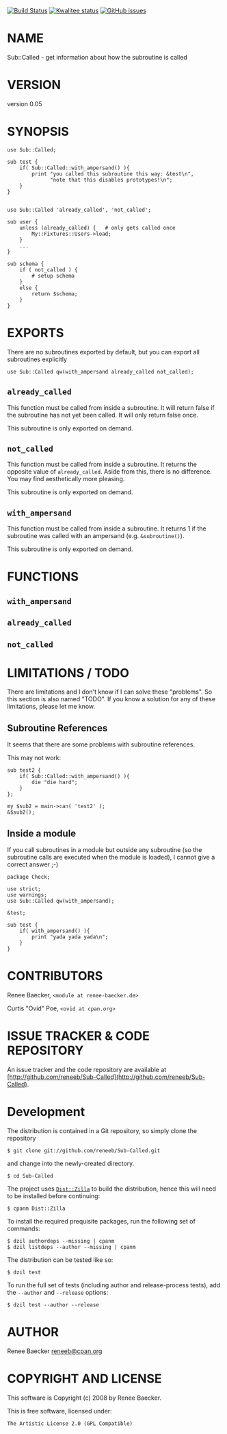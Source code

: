 [![Build Status](https://travis-ci.org/reneeb/Sub-Called.svg?branch=master)](https://travis-ci.org/reneeb/Sub-Called)
[![Kwalitee status](http://cpants.cpanauthors.org/dist/Sub-Called.png)](http://cpants.charsbar.org/dist/overview/Sub-Called)
[![GitHub issues](https://img.shields.io/github/issues/reneeb/Sub-Called.svg)](https://github.com/reneeb/Sub-Called/issues)

# NAME

Sub::Called - get information about how the subroutine is called

# VERSION

version 0.05

# SYNOPSIS

    use Sub::Called;
    
    sub test {
        if( Sub::Called::with_ampersand() ){
            print "you called this subroutine this way: &test\n",
                  "note that this disables prototypes!\n";
        }
    }


    use Sub::Called 'already_called', 'not_called';
    
    sub user {
        unless (already_called) {   # only gets called once
            My::Fixtures::Users->load;
        }
        ...
    }
    
    sub schema {
        if ( not_called ) {
            # setup schema
        }
        else {
            return $schema;
        }
    }

# EXPORTS

There are no subroutines exported by default, but you can export all subroutines
explicitly

    use Sub::Called qw(with_ampersand already_called not_called);

## `already_called`

This function must be called from inside a subroutine.  It will return false
if the subroutine has not yet been called.  It will only return false once.

This subroutine is only exported on demand.

## `not_called`

This function must be called from inside a subroutine.  It returns the
opposite value of `already_called`.  Aside from this, there is no difference.
You may find aesthetically more pleasing.

This subroutine is only exported on demand.

## `with_ampersand`

This function must be called from inside a subroutine. It returns 1 if the subroutine
was called with an ampersand (e.g. `&subroutine()`).

This subroutine is only exported on demand.

# FUNCTIONS

## `with_ampersand`

## `already_called`

## `not_called`

# LIMITATIONS / TODO

There are limitations and I don't know if I can solve these "problems".
So this section is also named "TODO". If you know a solution for any
of these limitations, please let me know.

## Subroutine References

It seems that there are some problems with subroutine references.

This may not work:

    sub test2 {
        if( Sub::Called::with_ampersand() ){
            die "die hard";
        }
    };
      
    my $sub2 = main->can( 'test2' );
    &$sub2();

## Inside a module

If you call subroutines in a module but outside any subroutine (so
the subroutine calls are executed when the module is loaded), I cannot
give a correct answer ;-)

    package Check;
    
    use strict;
    use warnings;
    use Sub::Called qw(with_ampersand);
    
    &test;
    
    sub test {
        if( with_ampersand() ){
            print "yada yada yada\n";
        }
    }

# CONTRIBUTORS

Renee Baecker, `<module at renee-baecker.de>`

Curtis "Ovid" Poe, `<ovid at cpan.org>`

# ISSUE TRACKER & CODE REPOSITORY

An issue tracker and the code repository are available at [http://github.com/reneeb/Sub-Called](http://github.com/reneeb/Sub-Called).



# Development

The distribution is contained in a Git repository, so simply clone the
repository

```
$ git clone git://github.com/reneeb/Sub-Called.git
```

and change into the newly-created directory.

```
$ cd Sub-Called
```

The project uses [`Dist::Zilla`](https://metacpan.org/pod/Dist::Zilla) to
build the distribution, hence this will need to be installed before
continuing:

```
$ cpanm Dist::Zilla
```

To install the required prequisite packages, run the following set of
commands:

```
$ dzil authordeps --missing | cpanm
$ dzil listdeps --author --missing | cpanm
```

The distribution can be tested like so:

```
$ dzil test
```

To run the full set of tests (including author and release-process tests),
add the `--author` and `--release` options:

```
$ dzil test --author --release
```

# AUTHOR

Renee Baecker <reneeb@cpan.org>

# COPYRIGHT AND LICENSE

This software is Copyright (c) 2008 by Renee Baecker.

This is free software, licensed under:

    The Artistic License 2.0 (GPL Compatible)
